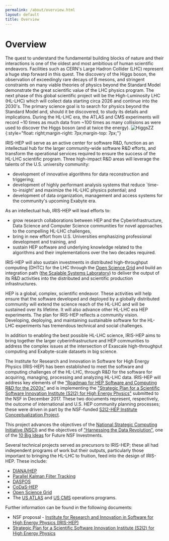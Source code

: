 ```yaml
---
permalink: /about/overview.html
layout: default
title: Overview
---
```


<h1>Overview</h1>

The quest to understand the fundamental building blocks of nature
and their interactions is one of the oldest and most ambitious of
human scientific endeavors. Facilities such as CERN's Large Hadron
Collider (LHC) represent a huge step forward in this quest.  The
discovery of the Higgs boson, the observation of exceedingly rare
decays of B mesons, and stringent constraints on many viable
theories of physics beyond the Standard Model demonstrate the
great scientific value of the LHC physics program. The next phase
of this global scientific project will be the High-Luminosity LHC
(HL-LHC) which will collect data starting circa 2026 and continue
into the 2030's.  The primary science goal is to search for physics
beyond the Standard Model and, should it be discovered, to study its details
and implications.  During the HL-LHC era, the ATLAS and CMS experiments
will record ~10 times as much data from ~100 times as
many collisions as were used to discover the Higgs boson
(and at twice the energy).
![HiggsZZ](/assets/images/Fig4-ZZMass_7Plus8TeV_70-180_3GeV-small.png){:style="float: right;margin-right: 7px;margin-top: 7px;"}
<!-- The NSF and the DOE are planning large
investments in detector upgrades so the HL-LHC can operate in this
high-rate environment.  A commensurate investment in R\&D for the
software for acquiring, managing, processing and analyzing HL-LHC
data is critical to maximize the return-on-investment in the
upgraded accelerator and detectors. -->


IRIS-HEP will serve as an
active center for software R&D, function as an intellectual hub for the larger
community-wide software R&D efforts, and transform the operational services
required to ensure the success of the HL-LHC scientific program.
Three high-impact R&D areas will leverage the talents of the U.S. university community:

  * development of innovative algorithms for data reconstruction and triggering; 
  * development of highly performant analysis systems that reduce `time-to-insight' and maximize the HL-LHC physics
potential; and 
  * development of data organization, management and access systems for the community's upcoming Exabyte era.

As an intellectual hub, IRIS-HEP will lead efforts to:

  * grow research collaborations between HEP and the Cyberinfrastructure, Data Science and Computer Science communities for novel approaches to the compelling HL-LHC challenges,
  * bring in new effort from U.S. Universities emphasizing professional development and training, and
  * sustain HEP software and underlying knowledge related to the algorithms and their implementations over the two decades required.

IRIS-HEP will also sustain investments in distributed high-throughput
computing (DHTC) for the LHC through the [Open Science Grid](https://opensciencegrid.org) and build an 
integration path ([the Scalable Systems Laboratory](/)) to deliver the output of its R&D activities into the distributed and scientific production infrastructures.

HEP is a global, complex, scientific endeavor.
These activities will help ensure that the software developed and
deployed by a globally distributed community will extend the science
reach of the HL-LHC and will be sustained over its lifetime.
It will also advance other HL-LHC era HEP experiments.
The plan for IRIS-HEP reflects a community vision.  Developing, deploying,
and maintaining sustainable software for the HL-LHC experiments has
tremendous technical and social challenges.
<!-- A  university-based Institute to
lead a "software upgrade" will complement the hardware investments
being made. -->
In addition to enabling the best possible HL-LHC
science, IRIS-HEP aims to bring together the larger cyberinfrastructure
and HEP communities to address the complex issues at the intersection of
Exascale high-throughput computing and Exabyte-scale datasets in big
science.

The Institute for Research and Innovation in Software for High Energy Physics (IRIS-HEP) has been established to meet the software and computing challenges of the HL-LHC, through R&D for the software for acquiring, managing, processing and analyzing HL-LHC data.
IRIS-HEP will address key elements of the
["Roadmap for HEP Software and Computing R&D for the 2020s"](https://arxiv.org/abs/1712.06982)
and is implementing the ["Strategic Plan for a Scientific Software
Innovation Institute (S2I2) for High Energy Physics"](https://arxiv.org/abs/1712.06592)
submitted to the NSF in December 2017.
These two documents represent, respectively, the outcome of international 
and U.S. HEP community planning processes; these were driven in part
by the NSF-funded [S2I2-HEP Institute Conceptualization Project](http://s2i2-hep.org).
<!-- Over the course of a dozen workshops during 2016 and 2017, more than 260
scientists and engineers from around the world were involved in building this community vision. -->
This project advances the objectives of the [National Strategic Computing Initiative (NSCI)](https://www.nsf.gov/cise/nsci/) and the objectives of ["Harnessing the Data Revolution"](https://www.nsf.gov/news/special_reports/big_ideas/harnessing.jsp), one of the [10 Big Ideas](https://www.nsf.gov/news/special_reports/big_ideas/) for Future NSF Investments. 

Several technical projects served as precursors to IRIS-HEP; these all had
independent programs of work but their outputs, particularly those important
to bringing the HL-LHC to fruition, feed into the design of IRIS-HEP.  These
include:

- [DIANA/HEP](http://diana-hep.org/)
- [Parallel Kalman Filter Tracking](http://trackreco.github.io/)
- [DASPOS](http://daspos.org/)
- [CoDaS-HEP](http://codas-hep.org/)
- [Open Science Grid](https://opensciencegrid.org/)
- The [US ATLAS](https://po.usatlas.bnl.gov/programoffice/op.php) and [US CMS](https://uscms.org/uscms_at_work/rpo/index.shtml) operations programs.
 
Further information can be found in the following documents:

- NSF proposal - [Institute for Research and Innovation in Software for High Energy Physics (IRIS-HEP)](/assets/pdf/iris-hep-nsf-proposal.pdf)
- [Strategic Plan for a Scientific Software Innovation Institute (S2I2) for High Energy Physics](https://arxiv.org/abs/1712.06592)
